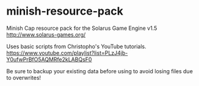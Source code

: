 # minish-resource-pack

Minish Cap resource pack for the Solarus Game Engine v1.5 http://www.solarus-games.org/

Uses basic scripts from Christopho's YouTube tutorials. https://www.youtube.com/playlist?list=PLzJ4jb-Y0ufwPrBfO5AQMRfe2kLABQsF0

Be sure to backup your existing data before using to avoid losing files due to overwrites!
